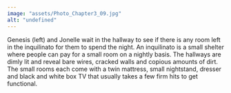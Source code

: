 ```yaml
---
image: "assets/Photo_Chapter3_09.jpg"
alt: "undefined"
---
```

Genesis (left) and Jonelle wait in the hallway to see if there is any room left in the inquilinato for them to spend the night. An inquilinato is a small shelter where people can pay for a small room on a nightly basis. The hallways are dimly lit and reveal bare wires, cracked walls and copious amounts of dirt. The small rooms each come with a twin mattress, small nightstand, dresser and black and white box TV that usually takes a few firm hits to get functional.